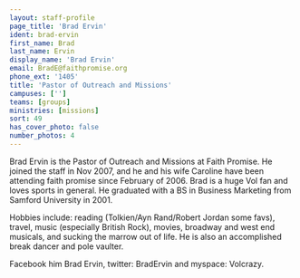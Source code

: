 ```yaml
---
layout: staff-profile
page_title: 'Brad Ervin'
ident: brad-ervin
first_name: Brad
last_name: Ervin
display_name: 'Brad Ervin'
email: BradE@faithpromise.org
phone_ext: '1405'
title: 'Pastor of Outreach and Missions'
campuses: ['']
teams: [groups]
ministries: [missions]
sort: 49
has_cover_photo: false
number_photos: 4
---
```


Brad Ervin is the Pastor of Outreach and Missions at Faith Promise. He joined the staff in Nov 2007, and he and his wife Caroline have been attending faith promise since February of 2006. Brad is a huge Vol fan and loves sports in general. He graduated with a BS in Business Marketing from Samford University in 2001.

Hobbies include: reading (Tolkien/Ayn Rand/Robert Jordan some favs), travel, music (especially British Rock), movies, broadway and west end musicals, and sucking the marrow out of life. He is also an accomplished break dancer and pole vaulter.

Facebook him Brad Ervin, twitter: BradErvin and myspace: Volcrazy.